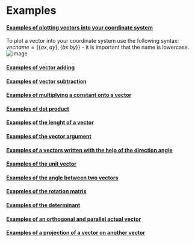 # Examples  
#### <ins>Examples of plotting vectors into your coordinate system</ins>  
To plot a vector into your coordinate system use the following syntax: $vecname=\{\{ax,ay\},\{bx.by\}\}$ - it is important that the name is lowercase.  
![image](https://user-images.githubusercontent.com/54395197/189525146-22c1393b-0620-4cbf-b551-6db2173a89b1.png)

#### <ins>Examples of vector adding</ins>
#### <ins>Examples of vector subtraction</ins>
#### <ins>Examples of multiplying a constant onto a vector</ins>
#### <ins>Examples of dot product</ins>
#### <ins>Examples of the lenght of a vector</ins>
#### <ins>Examples of the vector argument</ins>
#### <ins>Examples of a vectors written with the help of the direction angle</ins>
#### <ins>Examples of the unit vector</ins>
#### <ins>Examples of the angle between two vectors</ins>
#### <ins>Exapmles of the rotation matrix</ins>
#### <ins>Examples of the determinant</ins>
#### <ins>Examples of an orthogonal and parallel actual vector</ins>
#### <ins>Examples of a projection of a vector on another vector</ins>
